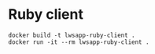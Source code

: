 # Ruby client

```shell
docker build -t lwsapp-ruby-client .
docker run -it --rm lwsapp-ruby-client .
```